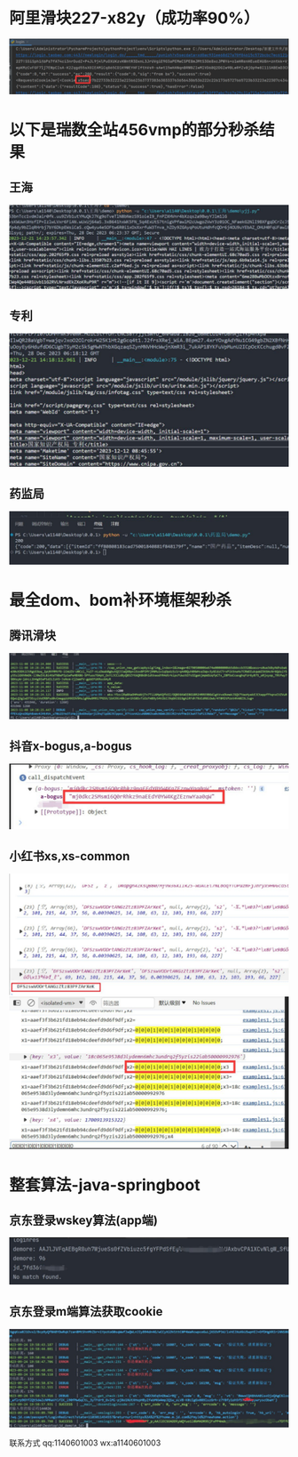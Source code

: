 # 阿里滑块227-x82y（成功率90%）
![Alt text](image.png)

# 以下是瑞数全站456vmp的部分秒杀结果
## 王海
![Alt text](image-1.png)
## 专利
![Alt text](image-2.png)
## 药监局
![Alt text](image-3.png)



# 最全dom、bom补环境框架秒杀
## 腾讯滑块
![Alt text](image-4.png)

## 抖音x-bogus,a-bogus

![Alt text](image-6.png)

## 小红书xs,xs-common
![Alt text](image-5.png)
![Alt text](image-7.png)


# 整套算法-java-springboot
## 京东登录wskey算法(app端)
![Alt text](image-8.png)

## 京东登录m端算法获取cookie
![Alt text](image-9.png)


联系方式 
qq:1140601003
wx:a1140601003

